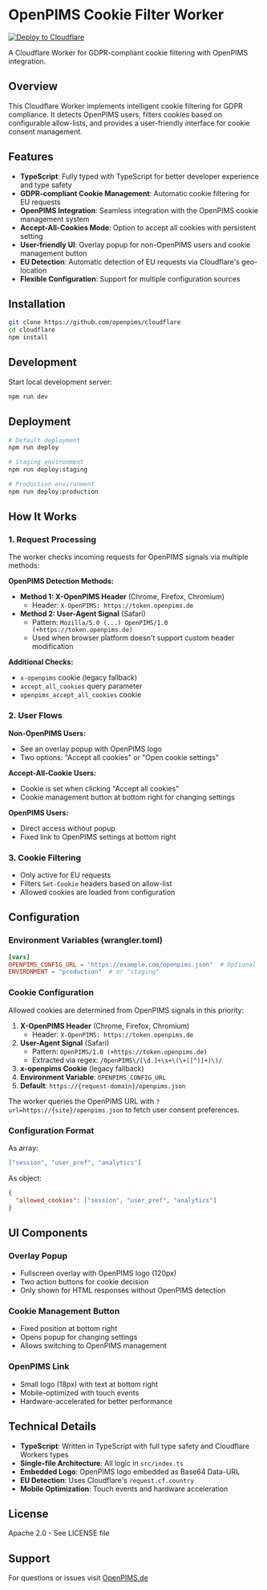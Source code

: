 # OpenPIMS Cookie Filter Worker

[![Deploy to Cloudflare](https://deploy.workers.cloudflare.com/button)](https://deploy.workers.cloudflare.com/?url=https://github.com/openpims/cloudflare)

A Cloudflare Worker for GDPR-compliant cookie filtering with OpenPIMS integration.

## Overview

This Cloudflare Worker implements intelligent cookie filtering for GDPR compliance. It detects OpenPIMS users, filters cookies based on configurable allow-lists, and provides a user-friendly interface for cookie consent management.

## Features

- **TypeScript**: Fully typed with TypeScript for better developer experience and type safety
- **GDPR-compliant Cookie Management**: Automatic cookie filtering for EU requests
- **OpenPIMS Integration**: Seamless integration with the OpenPIMS cookie management system
- **Accept-All-Cookies Mode**: Option to accept all cookies with persistent setting
- **User-friendly UI**: Overlay popup for non-OpenPIMS users and cookie management button
- **EU Detection**: Automatic detection of EU requests via Cloudflare's geo-location
- **Flexible Configuration**: Support for multiple configuration sources

## Installation

```bash
git clone https://github.com/openpims/cloudflare
cd cloudflare
npm install
```

## Development

Start local development server:
```bash
npm run dev
```

## Deployment

```bash
# Default deployment
npm run deploy

# Staging environment
npm run deploy:staging

# Production environment
npm run deploy:production
```

## How It Works

### 1. Request Processing

The worker checks incoming requests for OpenPIMS signals via multiple methods:

**OpenPIMS Detection Methods:**
- **Method 1: X-OpenPIMS Header** (Chrome, Firefox, Chromium)
  - Header: `X-OpenPIMS: https://token.openpims.de`
- **Method 2: User-Agent Signal** (Safari)
  - Pattern: `Mozilla/5.0 (...) OpenPIMS/1.0 (+https://token.openpims.de)`
  - Used when browser platform doesn't support custom header modification

**Additional Checks:**
- `x-openpims` cookie (legacy fallback)
- `accept_all_cookies` query parameter
- `openpims_accept_all_cookies` cookie

### 2. User Flows

**Non-OpenPIMS Users:**
- See an overlay popup with OpenPIMS logo
- Two options: "Accept all cookies" or "Open cookie settings"

**Accept-All-Cookie Users:**
- Cookie is set when clicking "Accept all cookies"
- Cookie management button at bottom right for changing settings

**OpenPIMS Users:**
- Direct access without popup
- Fixed link to OpenPIMS settings at bottom right

### 3. Cookie Filtering

- Only active for EU requests
- Filters `Set-Cookie` headers based on allow-list
- Allowed cookies are loaded from configuration

## Configuration

### Environment Variables (wrangler.toml)

```toml
[vars]
OPENPIMS_CONFIG_URL = "https://example.com/openpims.json"  # Optional
ENVIRONMENT = "production"  # or "staging"
```

### Cookie Configuration

Allowed cookies are determined from OpenPIMS signals in this priority:

1. **X-OpenPIMS Header** (Chrome, Firefox, Chromium)
   - Header: `X-OpenPIMS: https://token.openpims.de`
2. **User-Agent Signal** (Safari)
   - Pattern: `OpenPIMS/1.0 (+https://token.openpims.de)`
   - Extracted via regex: `/OpenPIMS\/[\d.]+\s+\(\+([^)]+)\)/`
3. **x-openpims Cookie** (legacy fallback)
4. **Environment Variable**: `OPENPIMS_CONFIG_URL`
5. **Default**: `https://{request-domain}/openpims.json`

The worker queries the OpenPIMS URL with `?url=https://{site}/openpims.json` to fetch user consent preferences.

### Configuration Format

As array:
```json
["session", "user_pref", "analytics"]
```

As object:
```json
{
  "allowed_cookies": ["session", "user_pref", "analytics"]
}
```

## UI Components

### Overlay Popup
- Fullscreen overlay with OpenPIMS logo (120px)
- Two action buttons for cookie decision
- Only shown for HTML responses without OpenPIMS detection

### Cookie Management Button
- Fixed position at bottom right
- Opens popup for changing settings
- Allows switching to OpenPIMS management

### OpenPIMS Link
- Small logo (18px) with text at bottom right
- Mobile-optimized with touch events
- Hardware-accelerated for better performance

## Technical Details

- **TypeScript**: Written in TypeScript with full type safety and Cloudflare Workers types
- **Single-file Architecture**: All logic in `src/index.ts`
- **Embedded Logo**: OpenPIMS logo embedded as Base64 Data-URL
- **EU Detection**: Uses Cloudflare's `request.cf.country`
- **Mobile Optimization**: Touch events and hardware acceleration

## License

Apache 2.0 - See LICENSE file

## Support

For questions or issues visit [OpenPIMS.de](https://openpims.de)